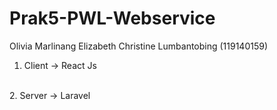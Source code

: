 # Prak5-PWL-Webservice
Olivia Marlinang Elizabeth Christine Lumbantobing (119140159)
<br>
1. Client -> React Js
<br>
2. Server -> Laravel

